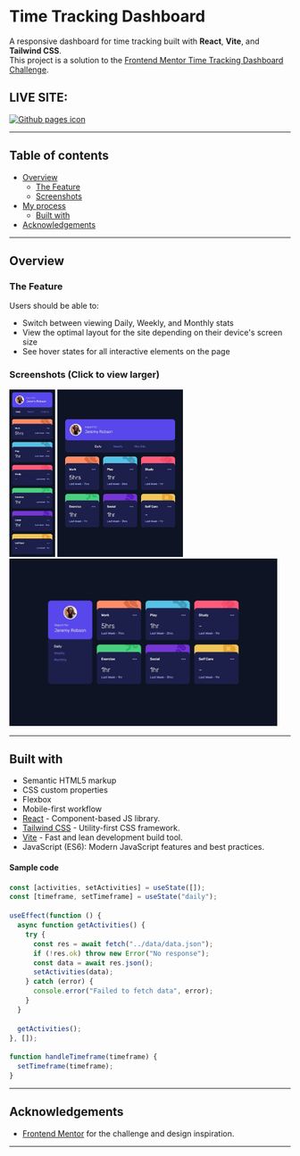 # Time Tracking Dashboard

A responsive dashboard for time tracking built with **React**, **Vite**, and **Tailwind CSS**.  
This project is a solution to the [Frontend Mentor Time Tracking Dashboard Challenge](https://www.frontendmentor.io/challenges/time-tracking-dashboard-UIQ7167Jw).

## LIVE SITE:

[![Github pages icon](https://img.shields.io/badge/GitHub%20Pages-222222?style=for-the-badge&logo=github%20Pages&logoColor=white)](https://aflamiano-career.github.io/time-tracking-dashboard/)

---

## Table of contents

- [Overview](#overview)
  - [The Feature](#the-feature)
  - [Screenshots](#screenshots)
- [My process](#my-process)
  - [Built with](#built-with)
- [Acknowledgements](#acknowledgements)

---

## Overview

### The Feature

Users should be able to:

- Switch between viewing Daily, Weekly, and Monthly stats
- View the optimal layout for the site depending on their device's screen size
- See hover states for all interactive elements on the page

### Screenshots (Click to view larger)

<img src="./screenshots/mobile.jpeg" alt="Alt Text" style="height:300px;"> <img src="./screenshots/tablet.jpeg" alt="Alt Text" style="height:300px;"> <img src="./screenshots/desktop.jpeg" alt="Alt Text" style="height:300px;">

---

## Built with

- Semantic HTML5 markup
- CSS custom properties
- Flexbox
- Mobile-first workflow
- [React](https://reactjs.org/) - Component-based JS library.
- [Tailwind CSS](https://tailwindcss.com/) - Utility-first CSS framework.
- [Vite](https://vitejs.dev/) - Fast and lean development build tool.
- JavaScript (ES6): Modern JavaScript features and best practices.

#### Sample code

```jsx
const [activities, setActivities] = useState([]);
const [timeframe, setTimeframe] = useState("daily");

useEffect(function () {
  async function getActivities() {
    try {
      const res = await fetch("../data/data.json");
      if (!res.ok) throw new Error("No response");
      const data = await res.json();
      setActivities(data);
    } catch (error) {
      console.error("Failed to fetch data", error);
    }
  }

  getActivities();
}, []);

function handleTimeframe(timeframe) {
  setTimeframe(timeframe);
}
```

---

## Acknowledgements

- [Frontend Mentor](https://www.frontendmentor.io/) for the challenge and design inspiration.

---
